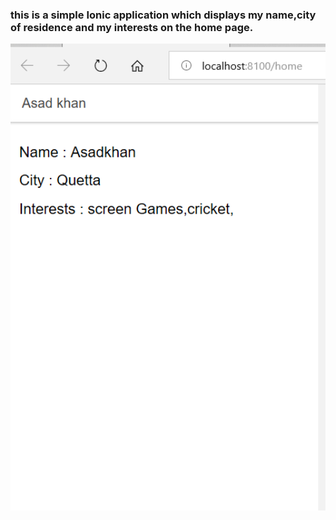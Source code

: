 ### this is a simple Ionic application which displays my name,city of residence and my interests on the home page.

<img src ="MAD.png" width ="752">